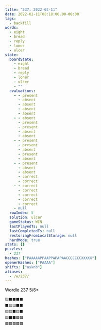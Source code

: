 ```yaml
---
title: "237: 2022-02-11"
date: 2022-02-11T08:18:00.00-08:00
tags:
  - backfill
words:
  - eight
  - bread
  - reply
  - loner
  - ulcer
state:
  boardState:
    - eight
    - bread
    - reply
    - loner
    - ulcer
    - ""
  evaluations:
    - - present
      - absent
      - absent
      - absent
      - absent
    - - absent
      - present
      - present
      - absent
      - absent
    - - present
      - present
      - absent
      - present
      - absent
    - - present
      - absent
      - absent
      - correct
      - correct
    - - correct
      - correct
      - correct
      - correct
      - correct
    - null
  rowIndex: 5
  solution: ulcer
  gameStatus: WIN
  lastPlayedTs: null
  lastCompletedTs: null
  restoringFromLocalStorage: null
  hardMode: true
stats: {}
puzzles:
  - 237
hashes: ["PAAAAAPPAAPPAPAPAACCCCCCCXXXXX"]
openerHashes: ["PAAAA"]
shifts: ["asknb"]
aliases:
  - /w/237/
---
```


Wordle 237 5/6*

<!-- more -->

```
🟨⬛⬛⬛⬛
⬛🟨🟨⬛⬛
🟨🟨⬛🟨⬛
🟨⬛⬛🟩🟩
🟩🟩🟩🟩🟩
```
